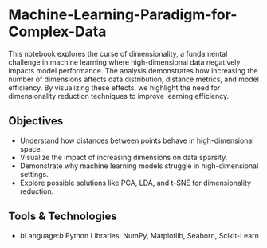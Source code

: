 # Machine-Learning-Paradigm-for-Complex-Data

This notebook explores the curse of dimensionality, a fundamental challenge in machine learning where high-dimensional data negatively impacts model performance. The analysis demonstrates how increasing the number of dimensions affects data distribution, distance metrics, and model efficiency. By visualizing these effects, we highlight the need for dimensionality reduction techniques to improve learning efficiency.

## Objectives
- Understand how distances between points behave in high-dimensional space.
- Visualize the impact of increasing dimensions on data sparsity.
- Demonstrate why machine learning models struggle in high-dimensional settings.
- Explore possible solutions like PCA, LDA, and t-SNE for dimensionality reduction.


## Tools & Technologies
- *b*Language:*b* Python
Libraries: NumPy, Matplotlib, Seaborn, Scikit-Learn
